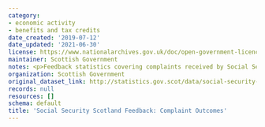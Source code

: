 ```yaml
---
category:
- economic activity
- benefits and tax credits
date_created: '2019-07-12'
date_updated: '2021-06-30'
license: https://www.nationalarchives.gov.uk/doc/open-government-licence/version/3/
maintainer: Scottish Government
notes: <p>Feedback statistics covering complaints received by Social Security Scotland.</p>
organization: Scottish Government
original_dataset_link: http://statistics.gov.scot/data/social-security-scotland-feedback-complaint-outcomes
records: null
resources: []
schema: default
title: 'Social Security Scotland Feedback: Complaint Outcomes'
---
```

